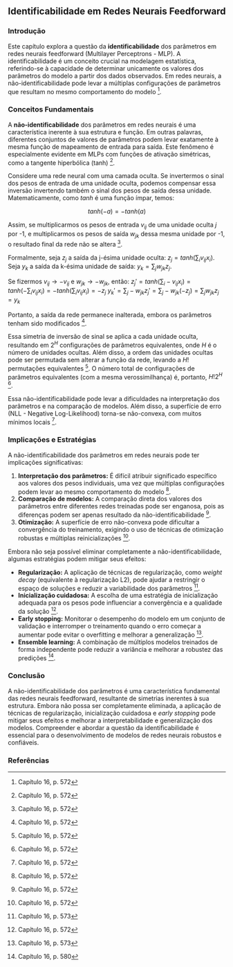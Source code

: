 ## Identificabilidade em Redes Neurais Feedforward
### Introdução
Este capítulo explora a questão da **identificabilidade** dos parâmetros em redes neurais feedforward (Multilayer Perceptrons - MLP). A identificabilidade é um conceito crucial na modelagem estatística, referindo-se à capacidade de determinar unicamente os valores dos parâmetros do modelo a partir dos dados observados. Em redes neurais, a não-identificabilidade pode levar a múltiplas configurações de parâmetros que resultam no mesmo comportamento do modelo [^572].

### Conceitos Fundamentais
A **não-identificabilidade** dos parâmetros em redes neurais é uma característica inerente à sua estrutura e função. Em outras palavras, diferentes conjuntos de valores de parâmetros podem levar exatamente à mesma função de mapeamento de entrada para saída. Este fenômeno é especialmente evidente em MLPs com funções de ativação simétricas, como a tangente hiperbólica (tanh) [^572].

Considere uma rede neural com uma camada oculta. Se invertermos o sinal dos pesos de entrada de uma unidade oculta, podemos compensar essa inversão invertendo também o sinal dos pesos de saída dessa unidade. Matematicamente, como *tanh* é uma função ímpar, temos:

$$ tanh(-a) = -tanh(a) $$

Assim, se multiplicarmos os pesos de entrada $v_{ij}$ de uma unidade oculta $j$ por -1, e multiplicarmos os pesos de saída $w_{jk}$ dessa mesma unidade por -1, o resultado final da rede não se altera [^572].

Formalmente, seja $z_j$ a saída da j-ésima unidade oculta:
$z_j = tanh(\sum_i v_{ij}x_i)$.
Seja $y_k$ a saída da k-ésima unidade de saída:
$y_k = \sum_j w_{jk}z_j$.

Se fizermos $v_{ij} \rightarrow -v_{ij}$ e $w_{jk} \rightarrow -w_{jk}$, então:
$z_j' = tanh(\sum_i -v_{ij}x_i) = tanh(-\sum_i v_{ij}x_i) = -tanh(\sum_i v_{ij}x_i) = -z_j$
$y_k' = \sum_j -w_{jk}z_j' = \sum_j -w_{jk}(-z_j) = \sum_j w_{jk}z_j = y_k$

Portanto, a saída da rede permanece inalterada, embora os parâmetros tenham sido modificados [^572].

Essa simetria de inversão de sinal se aplica a cada unidade oculta, resultando em $2^H$ configurações de parâmetros equivalentes, onde $H$ é o número de unidades ocultas. Além disso, a ordem das unidades ocultas pode ser permutada sem alterar a função da rede, levando a $H!$ permutações equivalentes [^572]. O número total de configurações de parâmetros equivalentes (com a mesma verossimilhança) é, portanto, $H!2^H$ [^572].

Essa não-identificabilidade pode levar a dificuldades na interpretação dos parâmetros e na comparação de modelos. Além disso, a superfície de erro (NLL - Negative Log-Likelihood) torna-se não-convexa, com muitos mínimos locais [^572].

### Implicações e Estratégias
A não-identificabilidade dos parâmetros em redes neurais pode ter implicações significativas:

1.  **Interpretação dos parâmetros:** É difícil atribuir significado específico aos valores dos pesos individuais, uma vez que múltiplas configurações podem levar ao mesmo comportamento do modelo [^572].
2.  **Comparação de modelos:** A comparação direta dos valores dos parâmetros entre diferentes redes treinadas pode ser enganosa, pois as diferenças podem ser apenas resultado da não-identificabilidade [^572].
3.  **Otimização:** A superfície de erro não-convexa pode dificultar a convergência do treinamento, exigindo o uso de técnicas de otimização robustas e múltiplas reinicializações [^572].

Embora não seja possível eliminar completamente a não-identificabilidade, algumas estratégias podem mitigar seus efeitos:

*   **Regularização:** A aplicação de técnicas de regularização, como *weight decay* (equivalente à regularização L2), pode ajudar a restringir o espaço de soluções e reduzir a variabilidade dos parâmetros [^573].
*   **Inicialização cuidadosa:** A escolha de uma estratégia de inicialização adequada para os pesos pode influenciar a convergência e a qualidade da solução [^572].
*   **Early stopping:** Monitorar o desempenho do modelo em um conjunto de validação e interromper o treinamento quando o erro começar a aumentar pode evitar o overfitting e melhorar a generalização [^573].
*   **Ensemble learning:** A combinação de múltiplos modelos treinados de forma independente pode reduzir a variância e melhorar a robustez das predições [^580].

### Conclusão
A não-identificabilidade dos parâmetros é uma característica fundamental das redes neurais feedforward, resultante de simetrias inerentes à sua estrutura. Embora não possa ser completamente eliminada, a aplicação de técnicas de regularização, inicialização cuidadosa e *early stopping* pode mitigar seus efeitos e melhorar a interpretabilidade e generalização dos modelos. Compreender e abordar a questão da identificabilidade é essencial para o desenvolvimento de modelos de redes neurais robustos e confiáveis. <!-- END -->
### Referências
[^572]: Capítulo 16, p. 572
[^573]: Capítulo 16, p. 573
[^580]: Capítulo 16, p. 580
<!-- END -->